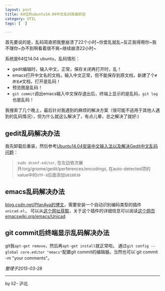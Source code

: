 ```yaml
---
layout: post
title: 64位的ubuntu14.04中文乱码简直抓狂
category: UTIL
tags: [  ]

---
```


首先要说的是，乱码简直把我整崩溃了22个小时~你爱乱就乱~反正我得用你~我不理你~办不到啊看着很不爽~继续崩溃22小时~

系统是64位14.04 ubuntu，乱码情形：

- gedit编辑时，输入中文，正常，保存关闭再打开时，乱！
- emacs打开中文名的文档，输入中文正常，但不能保存到原文档，新建了个`#原名#`文档，打开是乱码！
- 预览图是乱码！
- `git commit`调出emacs输入中文保存退出后，终端上显示的是乱码，`git log`也是乱码！

我搜索了几个晚上，最后针对我遇到的麻烦的解决方案（很可能不适用于其他人遇到的乱码情况），但为什么就这么解决了，有点儿晕，总之解决了就好:)

<!-- more -->

## gedit乱码解决办法

我先卸载后重装，然后参考[Ubuntu14.04安装中文输入法以及解决Gedit中文乱码问题](http://www.cnblogs.com/zhcncn/p/4032321.html)：
> `sudo dconf-editor`, 
> 在左边依次展开/org/gnome/gedit/perferences/encodings, 在auto-detected项的value中的`UTF-8`后面添加`GB18030`

## emacs乱码解决办法

[blog.csdn.net/PfanAya的博文](http://blog.csdn.net/PfanAya/article/details/6205640)，需要安装一个自动识别编码类型的插件`unicad.el`， 可以从[这个网址获取](http://www.emacswiki.org/emacs/unicad.el)，关于这个插件的详细信息可以阅读[这个网页emacswiki.org/emacs/Unicad](http://www.emacswiki.org/emacs/Unicad)

## git commit后终端显示乱码解决办法

git我`apt-get remove`，然后再`apt-get install`就正常啦。
通过`git config --global core.editor "emacs"`配置git commit的编辑器。当然也可以`git commit -m "your comments"。

*整理于2015-03-28*

---

by li2- 沪北